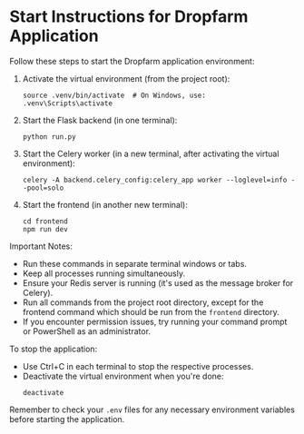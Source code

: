 # Start Instructions for Dropfarm Application

Follow these steps to start the Dropfarm application environment:

1. Activate the virtual environment (from the project root):
   ```
   source .venv/bin/activate  # On Windows, use: .venv\Scripts\activate
   ```

2. Start the Flask backend (in one terminal):
   ```
   python run.py
   ```

3. Start the Celery worker (in a new terminal, after activating the virtual environment):
   ```
   celery -A backend.celery_config:celery_app worker --loglevel=info --pool=solo
   ```

4. Start the frontend (in another new terminal):
   ```
   cd frontend
   npm run dev
   ```

Important Notes:
- Run these commands in separate terminal windows or tabs.
- Keep all processes running simultaneously.
- Ensure your Redis server is running (it's used as the message broker for Celery).
- Run all commands from the project root directory, except for the frontend command which should be run from the `frontend` directory.
- If you encounter permission issues, try running your command prompt or PowerShell as an administrator.

To stop the application:
- Use Ctrl+C in each terminal to stop the respective processes.
- Deactivate the virtual environment when you're done:
  ```
  deactivate
  ```

Remember to check your `.env` files for any necessary environment variables before starting the application.
